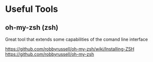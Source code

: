 # Useful Tools

## oh-my-zsh (zsh)
Great tool that extends some capabilities of the comand line interface

https://github.com/robbyrussell/oh-my-zsh/wiki/Installing-ZSH
https://github.com/robbyrussell/oh-my-zsh
